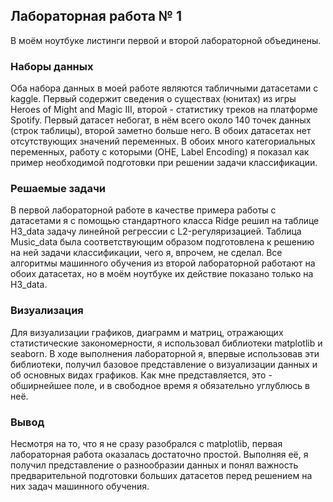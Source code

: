 ## Лабораторная работа № 1

В моём ноутбуке листинги первой и второй лабораторной объединены. 
### Наборы данных 

Оба набора данных в моей работе являются табличными датасетами с kaggle. Первый содержит сведения о существах (юнитах) из игры Heroes of Might and Magic III, второй - статистику треков на платформе Spotify. Первый датасет небогат, в нём всего около 140 точек данных (строк таблицы), второй заметно больше него. В обоих датасетах нет отсутствующих значений переменных. В обоих много категориальных переменных, работу с которыми (OHE, Label Encoding) я показал как пример необходимой подготовки при решении задачи классификации. 

### Решаемые задачи

В первой лабораторной работе в качестве примера работы с датасетами я с помощью стандартного класса Ridge решил на таблице H3_data задачу линейной регрессии с L2-регуляризацией. Таблица Music_data была соответствующим образом подготовлена к решению на ней задачи классификации, чего я, впрочем, не сделал. Все алгоритмы машинного обучения из второй лабораторной работают на обоих датасетах, но в моём ноутбуке их действие показано только на H3_data. 

### Визуализация

Для визуализации графиков, диаграмм и матриц, отражающих статистические закономерности, я использовал библиотеки matplotlib и seaborn. В ходе выполнения лабораторной я, впервые использовав эти библиотеки, получил базовое представление о визуализации данных и об основных видах графиков. Как мне представляется, это - обширнейшее поле, и в свободное время я обязательно углублюсь в неё. 

### Вывод 

Несмотря на то, что я не сразу разобрался с matplotlib, первая лабораторная работа оказалась достаточно простой. Выполняя её, я получил представление о разнообразии данных и понял важность предварительной подготовки больших датасетов перед решением на них задач машинного обучения.  
